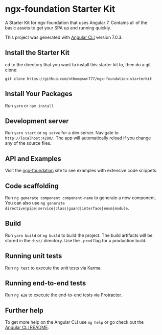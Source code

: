 # ngx-foundation Starter Kit

A Starter Kit for ngx-foundation that uses Angular 7. Contains all of the basic assets to get your SPA up and running quickly.

This project was generated with [Angular CLI](https://github.com/angular/angular-cli) version 7.0.3.

## Install the Starter Kit

cd to the directory that you want to install this starter kit to, then do a git clone:

`git clone https://github.com/nthompson777/ngx-foundation-starterkit`

## Install Your Packages

Run `yarn` or `npm install`

## Development server

Run `yarn start` or `ng serve` for a dev server. Navigate to `http://localhost:4200/`. The app will automatically reload if you change any of the source files.

## API and Examples

Visit the [ngx-foundation](https://ngxfoundation.com) site to see examples with extensive code snippets. 

## Code scaffolding

Run `ng generate component component-name` to generate a new component. You can also use `ng generate directive|pipe|service|class|guard|interface|enum|module`.

## Build

Run `yarn build` or  `ng build` to build the project. The build artifacts will be stored in the `dist/` directory. Use the `-prod` flag for a production build.

## Running unit tests

Run `ng test` to execute the unit tests via [Karma](https://karma-runner.github.io).

## Running end-to-end tests

Run `ng e2e` to execute the end-to-end tests via [Protractor](http://www.protractortest.org/).

## Further help

To get more help on the Angular CLI use `ng help` or go check out the [Angular CLI README](https://github.com/angular/angular-cli/blob/master/README.md).
